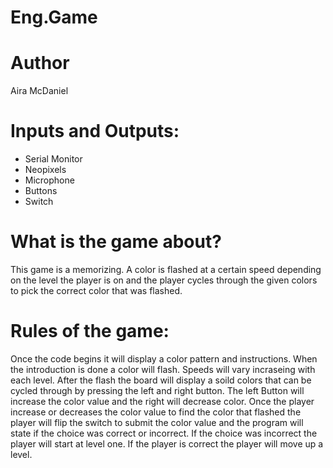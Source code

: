 # Eng.Game

# Author
Aira McDaniel

# Inputs and Outputs:
- Serial Monitor
- Neopixels
- Microphone
- Buttons
- Switch

# What is the game about?
This game is a memorizing. A color is flashed at a certain speed depending on the level the player is on and the player cycles through the given colors to pick the correct color that was flashed. 

# Rules of the game:
Once the code begins it will display a color pattern and instructions. When the introduction is done a color will flash. Speeds will vary incraseing with each level. After the flash the board will display a soild colors that can be cycled through by pressing the left and right button. The left Button will increase the color value and the right will decrease color. Once the player increase or decreases the color value to find the color that flashed the player will flip the switch to submit the color value and the program will state if the choice was correct or incorrect. If the choice was incorrect the player will start at level one. If the player is correct the player will move up a level.
